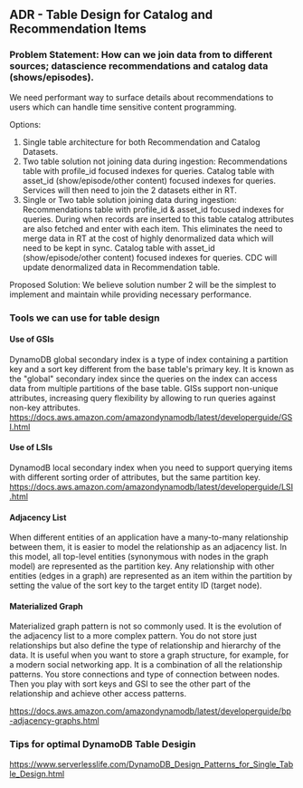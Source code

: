## ADR - Table Design for Catalog and Recommendation Items

### Problem Statement: How can we join data from to different sources; datascience recommendations and catalog data (shows/episodes).
We need performant way to surface details about recommendations to users which can
handle time sensitive content programming.

Options:
1. Single table architecture for both Recommendation and Catalog Datasets.
2. Two table solution not joining data during ingestion:
Recommendations table with profile_id focused indexes for queries.
Catalog table with asset_id (show/episode/other content) focused indexes for queries.
Services will then need to join the 2 datasets either in RT.
3. Single or Two table solution joining data during ingestion:
Recommendations table with profile_id & asset_id focused indexes for queries. During
when records are inserted to this table catalog attributes are also fetched and enter
with each item. This eliminates the need to merge data in RT at the cost of highly
denormalized data which will need to be kept in sync.
Catalog table with asset_id (show/episode/other content) focused indexes for queries.
CDC will update denormalized data in Recommendation table.

Proposed Solution:
We believe solution number 2 will be the simplest to implement and maintain while
providing necessary performance.


### Tools we can use for table design
#### Use of GSIs
DynamoDB global secondary index is a type of index containing a partition key and a sort
key different from the base table's primary key. It is known as the "global" secondary
index since the queries on the index can access data from multiple partitions of the base
table. GISs support non-unique attributes, increasing query flexibility by allowing to
run queries against non-key attributes.
https://docs.aws.amazon.com/amazondynamodb/latest/developerguide/GSI.html

#### Use of LSIs
DynamodB local secondary index when you need to support querying items with different
sorting order of attributes, but the same partition key.
https://docs.aws.amazon.com/amazondynamodb/latest/developerguide/LSI.html

#### Adjacency List
When different entities of an application have a many-to-many relationship between them,
it is easier to model the relationship as an adjacency list. In this model, all top-level
entities (synonymous with nodes in the graph model) are represented as the partition key.
Any relationship with other entities (edges in a graph) are represented as an item within
the partition by setting the value of the sort key to the target entity ID (target node).

#### Materialized Graph
Materialized graph pattern is not so commonly used. It is the evolution of the adjacency
list to a more complex pattern. You do not store just relationships but also define the
type of relationship and hierarchy of the data. It is useful when you want to store a graph
structure, for example, for a modern social networking app. It is a combination of all the
relationship patterns. You store connections and type of connection between nodes. Then you
play with sort keys and GSI to see the other part of the relationship and achieve other
access patterns.

https://docs.aws.amazon.com/amazondynamodb/latest/developerguide/bp-adjacency-graphs.html

### Tips for optimal DynamoDB Table Desigin
https://www.serverlesslife.com/DynamoDB_Design_Patterns_for_Single_Table_Design.html
